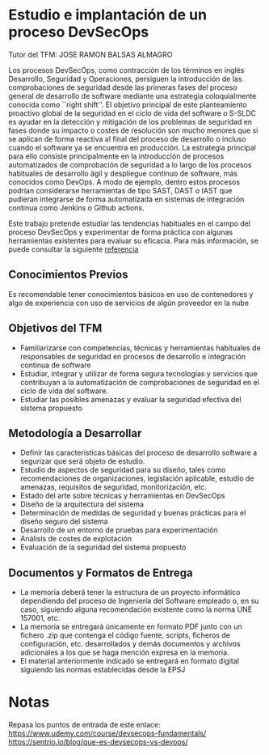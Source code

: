 Estudio e implantación de un proceso DevSecOps
==============================================

Tutor del TFM: JOSE RAMON BALSAS ALMAGRO

Los procesos DevSecOps, como contracción de los términos en inglés Desarrollo, Seguridad y Operaciones, persiguen la introducción de las comprobaciones de seguridad desde las primeras fases del proceso general de desarrollo de software mediante una estrategia coloquialmente conocida como ``right shift''. El objetivo principal de este planteamiento proactivo global de la seguridad en el ciclo de vida del software o S-SLDC es ayudar en la detección y mitigación de los problemas de seguridad en fases donde su impacto o costes de resolución son mucho menores que si se aplican de forma reactiva al final del proceso de desarrollo o incluso cuando el software ya se encuentra en producción. La estrategia principal para ello consiste principalmente en la introducción de procesos automatizados de comprobación de seguridad a lo largo de los procesos habituales de desarrollo ágil y despliegue continuo de software, más conocidos como DevOps. A modo de ejemplo, dentro estos procesos podrían considerarse herramientas de tipo SAST, DAST o IAST que pudieran integrarse de forma automatizada en sistemas de integración continua como Jenkins o Github actions.

Este trabajo pretende estudiar las tendencias habituales en el campo del proceso DevSecOps y experimentar de forma práctica con algunas herramientas existentes para evaluar su eficacia. Para más información, se puede consultar la siguiente [referencia](https://www.redhat.com/es/topics/devops/what-is-devsecops)

## Conocimientos Previos

Es recomendable tener conocimientos básicos en uso de contenedores y algo de experiencia con uso de servicios de algún proveedor en la nube

## Objetivos del TFM

* Familiarizarse con competencias, técnicas y herramientas habituales de responsables de seguridad en procesos de desarrollo e integración continua de software
* Estudiar, integrar y utilizar de forma segura tecnologías y servicios que contribuyan a la automatización de comprobaciones de seguridad en el ciclo de vida del software.
* Estudiar las posibles amenazas y evaluar la seguridad efectiva del sistema propuesto

## Metodología a Desarrollar

* Definir las características básicas del proceso de desarrollo software a segurizar que será objeto de estudio.
* Estudio de aspectos de seguridad para su diseño, tales como recomendaciones de organizaciones, legislación aplicable, estudio de amenazas, requisitos de seguridad, monitorización, etc.
* Estado del arte sobre técnicas y herramientas en DevSecOps
* Diseño de la arquitectura del sistema
* Determinación de medidas de seguridad  y buenas prácticas para el diseño seguro del sistema
* Desarrollo de un entorno de pruebas para experimentación
* Análisis de costes de explotación
* Evaluación de la seguridad del sistema propuesto

## Documentos y Formatos de Entrega

* La memoria deberá tener la estructura de un proyecto informático dependiendo del proceso de Ingeniería del Software empleado o, en su caso, siguiendo alguna recomendación existente como la norma UNE 157001, etc.
* La memoria se entregará únicamente en formato PDF junto con un fichero .zip que contenga el código fuente, scripts, ficheros de configuración, etc. desarrollados y demás documentos y archivos adicionales a los que se haga mención expresa en la memoria.
* El material anteriormente indicado se entregará en formato digital siguiendo las normas establecidas desde la EPSJ

# Notas


Repasa los puntos de entrada de este enlace: 
https://www.udemy.com/course/devsecops-fundamentals/
https://sentrio.io/blog/que-es-devsecops-vs-devops/